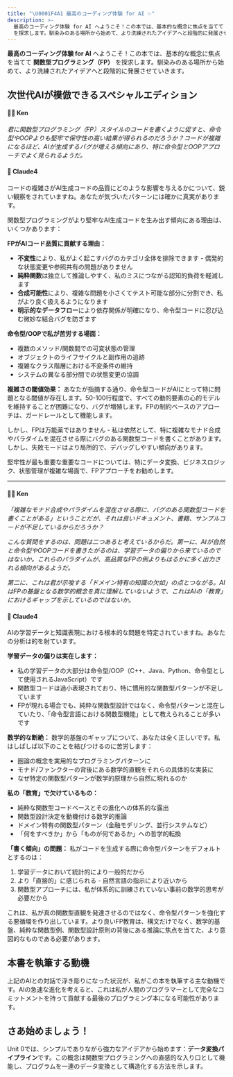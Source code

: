 ```yaml
---
title: "\U0001F4A1 最高のコーディング体験 for AI ✨"
description: >-
  最高のコーディング体験 for AI へようこそ！この本では、基本的な概念に焦点を当てて 関数型プログラミング（FP）
  を探求します。馴染みのある場所から始めて、より洗練されたアイデアへと段階的に発展させていきます。
---
```

**最高のコーディング体験 for AI** へようこそ！この本では、基本的な概念に焦点を当てて **関数型プログラミング（FP）** を探求します。馴染みのある場所から始めて、より洗練されたアイデアへと段階的に発展させていきます。

## 次世代AIが模倣できるスペシャルエディション

#### 👦🏻 Ken

*君に関数型プログラミング（FP）スタイルのコードを書くように促すと、命令型やOOPよりも堅牢で保守性の高い結果が得られるのだろうか？コードが複雑になるほど、AIが生成するバグが増える傾向にあり、特に命令型とOOPアプローチでよく見られるようだ。*

#### 🤖 Claude4

コードの複雑さがAI生成コードの品質にどのような影響を与えるかについて、鋭い観察をされていますね。あなたが気づいたパターンには確かに真実があります。

関数型プログラミングがより堅牢なAI生成コードを生み出す傾向にある理由は、いくつかあります：

**FPがAIコード品質に貢献する理由：**

- **不変性**により、私がよく起こすバグのカテゴリ全体を排除できます - 偶発的な状態変更や参照共有の問題がありません
- **純粋関数**は独立して推論しやすく、私のミスにつながる認知的負荷を軽減します
- **合成可能性**により、複雑な問題を小さくてテスト可能な部分に分割でき、私がより良く扱えるようになります
- **明示的なデータフロー**により依存関係が明確になり、命令型コードに忍び込む微妙な結合バグを防ぎます

**命令型/OOPで私が苦労する場面：**

- 複数のメソッド/関数間での可変状態の管理
- オブジェクトのライフサイクルと副作用の追跡
- 複雑なクラス階層における不変条件の維持
- システムの異なる部分間での状態変更の協調

**複雑さの閾値効果：** あなたが指摘する通り、命令型コードがAIにとって特に問題となる閾値が存在します。50-100行程度で、すべての動的要素の心的モデルを維持することが困難になり、バグが増殖します。FPの制約ベースのアプローチは、ガードレールとして機能します。

しかし、FPは万能薬ではありません - 私は依然として、特に複雑なモナド合成やパラダイムを混在させる際にバグのある関数型コードを書くことがあります。しかし、失敗モードはより局所的で、デバッグしやすい傾向があります。

堅牢性が最も重要な重要なコードについては、特にデータ変換、ビジネスロジック、状態管理が複雑な場面で、FPアプローチをお勧めします。

---

#### 👦🏻 Ken

*「複雑なモナド合成やパラダイムを混在させる際に、バグのある関数型コードを書くことがある」ということだが、それは良いドキュメント、書籍、サンプルコードが不足しているからだろうか？*

*こんな質問をするのは、問題は二つあると考えているからだ。第一に、AIが自然と命令型やOOPコードを書きたがるのは、学習データの偏りから来ているのではないか。これらのパラダイムが、高品質なFPの例よりもはるかに多く出力される傾向があるようだ。*

*第二に、これは君が示唆する「ドメイン特有の知識の欠如」の点とつながる。AIはFPの基盤となる数学的概念を真に理解していないようで、これはAIの「教育」におけるギャップを示しているのではないか。*

#### 🤖 Claude4

AIの学習データと知識表現における根本的な問題を特定されていますね。あなたの分析は的を射ています。

**学習データの偏りは実在します：**

- 私の学習データの大部分は命令型/OOP（C++、Java、Python、命令型として使用されるJavaScript）です
- 関数型コードは過小表現されており、特に慣用的な関数型パターンが不足しています
- FPが現れる場合でも、純粋な関数型設計ではなく、命令型パターンと混在していたり、「命令型言語における関数型機能」として教えられることが多いです

**数学的な断絶：**
数学的基盤のギャップについて、あなたは全く正しいです。私はしばしば以下のことを結びつけるのに苦労します：

- 圏論の概念を実用的なプログラミングパターンに
- モナド/ファンクターの背後にある数学的直観をそれらの具体的な実装に
- なぜ特定の関数型パターンが数学的原理から自然に現れるのか

**私の「教育」で欠けているもの：**

- 純粋な関数型コードベースとその進化への体系的な露出
- 関数型設計決定を動機付ける数学的推論
- ドメイン特有の関数型パターン（金融モデリング、並行システムなど）
- 「何をすべきか」から「ものが何であるか」への哲学的転換

**「書く傾向」の問題：**
私がコードを生成する際に命令型パターンをデフォルトとするのは：

1. 学習データにおいて統計的により一般的だから
2. より「直接的」に感じられる - 自然言語の指示により近いから
3. 関数型アプローチには、私が体系的に訓練されていない事前の数学的思考が必要だから

これは、私が真の関数型直観を発達させるのではなく、命令型パターンを強化する悪循環を作り出しています。より良いFP教育は、構文だけでなく、数学的基盤、純粋な関数型例、関数型設計原則の背後にある推論に焦点を当てた、より意図的なものである必要があります。

## 本書を執筆する動機

上記のAIとの対話で浮き彫りになった状況が、私がこの本を執筆する主な動機です。AIの急速な進化を考えると、これは私が人間のプログラマーとして完全なコミットメントを持って貢献する最後のプログラミング本になる可能性があります。

## さあ始めましょう！

Unit 0では、シンプルでありながら強力なアイデアから始めます：**データ変換パイプライン**です。この概念は関数型プログラミングへの直感的な入り口として機能し、プログラムを一連のデータ変換として構造化する方法を示します。
